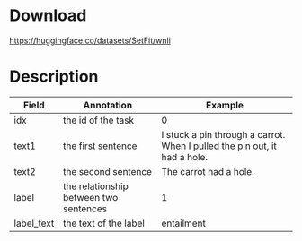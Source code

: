# Download
https://huggingface.co/datasets/SetFit/wnli

# Description
| Field      | Annotation                             | Example                                                                   |
| ---------- | -------------------------------------- | ------------------------------------------------------------------------- |
| idx        | the id of the task                     | 0                                                                         |
| text1      | the first sentence                     | I stuck a pin through a carrot. When I pulled the pin out, it had a hole. |
| text2      | the second sentence                    | The carrot had a hole.                                                    |
| label      | the relationship between two sentences | 1                                                                         |
| label_text | the text of the label                  | entailment                                                                |